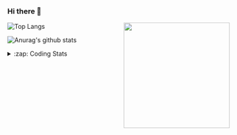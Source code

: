### Hi there 👋

<!--
**tao8687/tao8687** is a ✨ _special_ ✨ repository because its `README.md` (this file) appears on your GitHub profile.

Here are some ideas to get you started:

- 🔭 I’m currently working on ...
- 🌱 I’m currently learning ...
- 👯 I’m looking to collaborate on ...
- 🤔 I’m looking for help with ...
- 💬 Ask me about ...
- 📫 How to reach me: ...
- 😄 Pronouns: ...
- ⚡ Fun fact: ...
-->

<img align='right' src="https://media.giphy.com/media/M9gbBd9nbDrOTu1Mqx/giphy.gif" width="240">

  
![Top Langs](https://github-readme-stats.vercel.app/api/top-langs/?username=tao8687&layout=compact&title_color=23238E&text_color=A67D3D)

![Anurag's github stats](https://github-readme-stats.vercel.app/api?username=tao8687&show_icons=true&&text_color=A67D3D&title_color=23238E&show_icons=false&count_private=true&hide=stars)

<details>
  <summary>:zap: Coding Stats</summary>
  <br>
    
<!--START_SECTION:waka-->

```txt
From: 15 May 2025 - To: 22 May 2025

C               20 mins         ██████████░░░░░░░░░░░░░░░   39.99 %
SSH Config      12 mins         ██████▒░░░░░░░░░░░░░░░░░░   24.85 %
Linker Script   8 mins          ████▒░░░░░░░░░░░░░░░░░░░░   16.76 %
JSON            2 mins          █▒░░░░░░░░░░░░░░░░░░░░░░░   05.34 %
C++             2 mins          █▒░░░░░░░░░░░░░░░░░░░░░░░   05.11 %
```

<!--END_SECTION:waka-->
</details>
